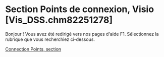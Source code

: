 
# Section Points de connexion, Visio [Vis_DSS.chm82251278]

Bonjour ! Vous avez été redirigé vers nos pages d'aide F1. Sélectionnez la rubrique que vous recherchiez ci-dessous.

[Connection Points, section](http://msdn.microsoft.com/library/e0c9d25d-933c-1c46-2cdd-3fa6ba3e56af%28Office.15%29.aspx)
